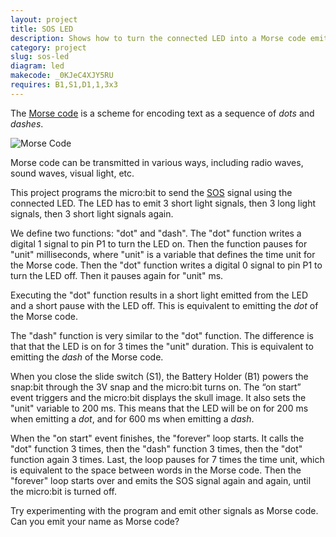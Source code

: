 ```yaml
---
layout: project
title: SOS LED
description: Shows how to turn the connected LED into a Morse code emitter by programming the micro:bit for sending the SOS emergency signal.
category: project
slug: sos-led
diagram: led
makecode: _0KJeC4XJY5RU
requires: B1,S1,D1,1,3x3
---
```


The [Morse code](https://en.wikipedia.org/wiki/Morse_code) is a scheme for encoding text as a sequence of _dots_ and _dashes_.

![Morse Code](https://upload.wikimedia.org/wikipedia/commons/thumb/b/b5/International_Morse_Code.svg/315px-International_Morse_Code.svg.png)

Morse code can be transmitted in various ways, including radio waves, sound waves, visual light, etc.

This project programs the micro:bit to send the [SOS](https://en.wikipedia.org/wiki/SOS) signal using the connected LED. The LED has to emit 3 short light signals, then 3 long light signals, then 3 short light signals again.

We define two functions: "dot" and "dash". The "dot" function writes a digital 1 signal to pin P1 to turn the LED on. Then the function pauses for "unit" milliseconds, where "unit" is a variable that defines the time unit for the Morse code. Then the "dot" function writes a digital 0 signal to pin P1 to turn the LED off. Then it pauses again for "unit" ms.

Executing the "dot" function results in a short light emitted from the LED and a short pause with the LED off. This is equivalent to emitting the _dot_ of the Morse code.

The "dash" function is very similar to the "dot" function. The difference is that that the LED is on for 3 times the "unit" duration. This is equivalent to emitting the _dash_ of the Morse code.

When you close the slide switch (S1), the Battery Holder (B1) powers the snap:bit through the 3V snap and the micro:bit turns on. The “on start” event triggers and the micro:bit displays the skull image. It also sets the "unit" variable to 200 ms. This means that the LED will be on for 200 ms when emitting a _dot_, and for 600 ms when emitting a _dash_.

When the "on start" event finishes, the "forever" loop starts. It calls the "dot" function 3 times, then the "dash" function 3 times, then the "dot" function again 3 times. Last, the loop pauses for 7 times the time unit, which is equivalent to the space between words in the Morse code. Then the "forever" loop starts over and emits the SOS signal again and again, until the micro:bit is turned off.

Try experimenting with the program and emit other signals as Morse code. Can you emit your name as Morse code?